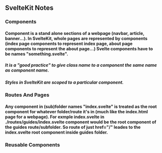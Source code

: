 ## SvelteKit Notes

### Components
#### Component is a stand alone sections of a webpage (navbar, article, banner...). In SvelteKit, whole pages are represented by components (index page components to represent index page, about page components to represent the about page...) Svelte components have to be names "something.svelte".
##### It is a "good practice" to give class name to a component the same name as component name.
##### Styles in SvelteKit are scoped to a particular component.

### Routes And Pages
#### Any component in (sub)folder names "index.svelte" is treated as the root component for whatever folder/route it's in (much like the index.html page for a webpage). For exmple index.svelte in ./routes/guides/index.svelte component would be the root component of the guides route/subfolder. So route of just href="/" leades to the index.svelte root component inside guides folder.

### Reusable Components

